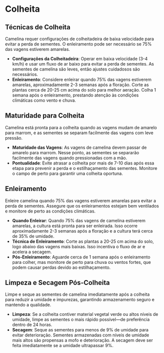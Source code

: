 # Colheita

## Técnicas de Colheita

Camelina requer configurações de colheitadeira de baixa velocidade para evitar a perda de sementes. O enleiramento pode ser necessário se 75% das vagens estiverem amarelas.

- **Configurações da Colheitadeira**: Operar em baixa velocidade (3-4 km/h) e usar um fluxo de ar baixo para evitar a perda de sementes. As sementes de camelina são leves, então ajustes cuidadosos são necessários.
- **Enleiramento**: Considere enleirar quando 75% das vagens estiverem amarelas, aproximadamente 2-3 semanas após a floração. Corte as plantas cerca de 20-25 cm acima do solo para melhor aeração. Colha 1 semana após o enleiramento, prestando atenção às condições climáticas como vento e chuva.

## Maturidade para Colheita

Camelina está pronta para a colheita quando as vagens mudam de amarelo para marrom, e as sementes se separam facilmente das vagens com leve pressão.

- **Maturidade das Vagens**: As vagens de camelina devem passar de amarelo para marrom. Nesse ponto, as sementes se separarão facilmente das vagens quando pressionadas com a mão.
- **Pontualidade**: Evite atrasar a colheita por mais de 7-10 dias após essa etapa para prevenir a perda e o estilhaçamento das sementes. Monitore o campo de perto para garantir uma colheita oportuna.

## Enleiramento

Enleire camelina quando 75% das vagens estiverem amarelas para evitar a perda de sementes. Assegure que os enleiramentos estejam bem ventilados e monitore de perto as condições climáticas.

- **Quando Enleirar**: Quando 75% das vagens de camelina estiverem amarelas, a cultura está pronta para ser enleirada. Isso ocorre aproximadamente 2-3 semanas após a floração e a cultura terá cerca de 35% de umidade.
- **Técnica de Enleiramento**: Corte as plantas a 20-25 cm acima do solo, logo abaixo das vagens mais baixas. Isso incentiva o fluxo de ar e acelera a secagem.
- **Pós-Enleiramento**: Aguarde cerca de 1 semana após o enleiramento para colher, mas monitore de perto para chuva ou ventos fortes, que podem causar perdas devido ao estilhaçamento.

## Limpeza e Secagem Pós-Colheita

Limpe e seque as sementes de camelina imediatamente após a colheita para reduzir a umidade e impurezas, garantindo armazenamento seguro e mantendo a qualidade.

- **Limpeza**: Se a colheita contiver material vegetal verde ou altos níveis de umidade, limpe as sementes o mais rápido possível—de preferência dentro de 24 horas.
- **Secagem**: Seque as sementes para menos de 9% de umidade para evitar deterioração. Sementes armazenadas com níveis de umidade mais altos são propensas a mofo e deterioração. A secagem deve ser feita imediatamente se a umidade ultrapassar 9%.